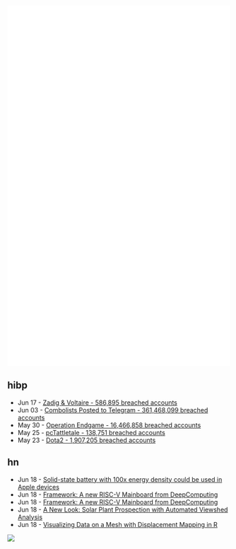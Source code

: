 ![Metrics](https://raw.githubusercontent.com/phixion/phixion/master/metrics.svg)

## hibp

<!--
for https://github.com/phixion/phixion/blob/main/.github/workflows/feeds.yml
-->
<!--START_SECTION:haveibeenpwnd-->
- Jun 17 - [Zadig & Voltaire - 586,895 breached accounts](https://haveibeenpwned.com/PwnedWebsites#ZadigVoltaire)
- Jun 03 - [Combolists Posted to Telegram - 361,468,099 breached accounts](https://haveibeenpwned.com/PwnedWebsites#TelegramCombolists)
- May 30 - [Operation Endgame - 16,466,858 breached accounts](https://haveibeenpwned.com/PwnedWebsites#OperationEndgame)
- May 25 - [pcTattletale - 138,751 breached accounts](https://haveibeenpwned.com/PwnedWebsites#pcTattletale)
- May 23 - [Dota2 - 1,907,205 breached accounts](https://haveibeenpwned.com/PwnedWebsites#Dota2)
<!--END_SECTION:haveibeenpwnd-->

## hn

<!--
for https://github.com/phixion/phixion/blob/main/.github/workflows/feeds.yml
-->
<!--START_SECTION:hn-->
- Jun 18 - [Solid-state battery with 100x energy density could be used in Apple devices](https://9to5mac.com/2024/06/18/solid-state-battery-tdk/)
- Jun 18 - [Framework: A new RISC-V Mainboard from DeepComputing](https://frame.work/fr/en/blog/introducing-a-new-risc-v-mainboard-from-deepcomputing)
- Jun 18 - [Framework: A new RISC-V Mainboard from DeepComputing](https://frame.work/blog/introducing-a-new-risc-v-mainboard-from-deepcomputing)
- Jun 18 - [A New Look: Solar Plant Prospection with Automated Viewshed Analysis](https://www.go-inicio.com/blog/a-new-look-revolutionizing-solar-plant-prospection-with-automated-viewshed-analysis)
- Jun 18 - [Visualizing Data on a Mesh with Displacement Mapping in R](https://www.tylermw.com/posts/rayverse/displacement-mapping.html)
<!--END_SECTION:hn-->

<!--
for https://yhype.me
-->
![](https://hit.yhype.me/github/profile?user_id=13013670)
